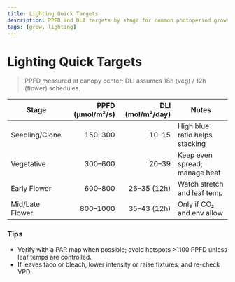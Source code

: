 ```yaml
---
title: Lighting Quick Targets
description: PPFD and DLI targets by stage for common photoperiod grows.
tags: [grow, lighting]
---
```


# Lighting Quick Targets

> PPFD measured at canopy center; DLI assumes 18h (veg) / 12h (flower) schedules.

| Stage            | PPFD (µmol/m²/s) | DLI (mol/m²/day) | Notes                        |
|------------------|------------------:|-----------------:|-------------------------------|
| Seedling/Clone   | 150–300           | 10–15            | High blue ratio helps stacking |
| Vegetative       | 300–600           | 20–39            | Keep even spread; manage heat  |
| Early Flower     | 600–800           | 26–35 (12h)      | Watch stretch and leaf temp    |
| Mid/Late Flower  | 800–1000          | 35–43 (12h)      | Only if CO₂ and env allow      |

### Tips

- Verify with a PAR map when possible; avoid hotspots >1100 PPFD unless leaf temps are controlled.
- If leaves taco or bleach, lower intensity or raise fixtures, and re-check VPD.

